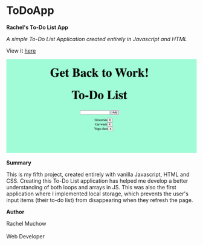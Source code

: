 # ToDoApp
**Rachel's To-Do List App**

_A simple To-Do List Application created entirely in Javascript and HTML_

View it [here](https://rmuchow95.github.io/ToDoApp/)

![Screenshot Rachels To-Do List App](todo_app.png)

**Summary**

This is my fifth project, created entirely with vanilla Javascript, HTML and CSS. Creating this To-Do List application has helped me develop a better understanding of both loops and arrays in JS. This was also the first application where I implemented local storage, which prevents the user's input items (their to-do list) from disappearing when they refresh the page.

**Author**

Rachel Muchow
<br><br>
Web Developer
